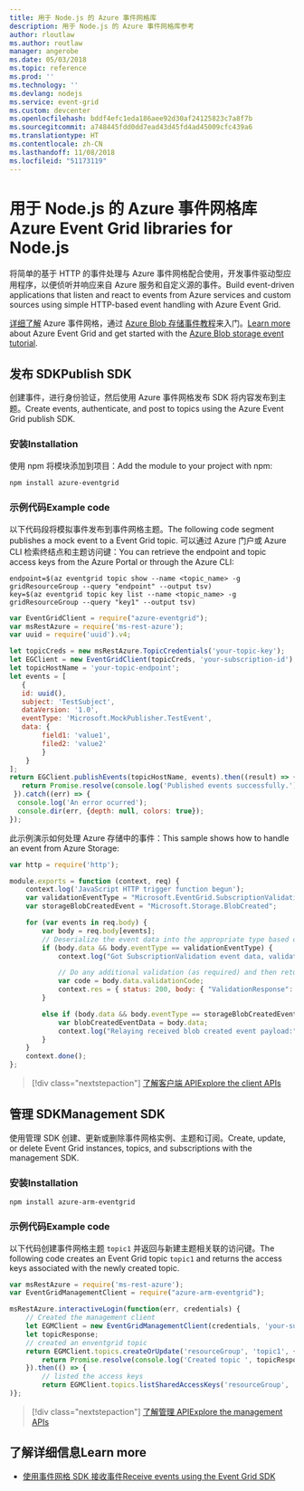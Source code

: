 ```yaml
---
title: 用于 Node.js 的 Azure 事件网格库
description: 用于 Node.js 的 Azure 事件网格库参考
author: rloutlaw
ms.author: routlaw
manager: angerobe
ms.date: 05/03/2018
ms.topic: reference
ms.prod: ''
ms.technology: ''
ms.devlang: nodejs
ms.service: event-grid
ms.custom: devcenter
ms.openlocfilehash: bddf4efc1eda186aee92d30af24125823c7a8f7b
ms.sourcegitcommit: a748445fdd0dd7ead43d45fd4ad45009cfc439a6
ms.translationtype: HT
ms.contentlocale: zh-CN
ms.lasthandoff: 11/08/2018
ms.locfileid: "51173119"
---
```

# <a name="azure-event-grid-libraries-for-nodejs"></a><span data-ttu-id="bdb49-103">用于 Node.js 的 Azure 事件网格库</span><span class="sxs-lookup"><span data-stu-id="bdb49-103">Azure Event Grid libraries for Node.js</span></span>

<span data-ttu-id="bdb49-104">将简单的基于 HTTP 的事件处理与 Azure 事件网格配合使用，开发事件驱动型应用程序，以便侦听并响应来自 Azure 服务和自定义源的事件。</span><span class="sxs-lookup"><span data-stu-id="bdb49-104">Build event-driven applications that listen and react to events from Azure services and custom sources using simple HTTP-based event handling with Azure Event Grid.</span></span>

<span data-ttu-id="bdb49-105">[详细了解](/azure/event-grid/overview) Azure 事件网格，通过 [Azure Blob 存储事件教程](/azure/storage/blobs/storage-blob-event-quickstart)来入门。</span><span class="sxs-lookup"><span data-stu-id="bdb49-105">[Learn more](/azure/event-grid/overview) about Azure Event Grid and get started with the [Azure Blob storage event tutorial](/azure/storage/blobs/storage-blob-event-quickstart).</span></span> 

## <a name="publish-sdk"></a><span data-ttu-id="bdb49-106">发布 SDK</span><span class="sxs-lookup"><span data-stu-id="bdb49-106">Publish SDK</span></span>

<span data-ttu-id="bdb49-107">创建事件，进行身份验证，然后使用 Azure 事件网格发布 SDK 将内容发布到主题。</span><span class="sxs-lookup"><span data-stu-id="bdb49-107">Create events, authenticate, and post to topics using the Azure Event Grid publish SDK.</span></span>

### <a name="installation"></a><span data-ttu-id="bdb49-108">安装</span><span class="sxs-lookup"><span data-stu-id="bdb49-108">Installation</span></span>

<span data-ttu-id="bdb49-109">使用 npm 将模块添加到项目：</span><span class="sxs-lookup"><span data-stu-id="bdb49-109">Add the module to your project with npm:</span></span>

```bash
npm install azure-eventgrid
```

### <a name="example-code"></a><span data-ttu-id="bdb49-110">示例代码</span><span class="sxs-lookup"><span data-stu-id="bdb49-110">Example code</span></span>

<span data-ttu-id="bdb49-111">以下代码段将模拟事件发布到事件网格主题。</span><span class="sxs-lookup"><span data-stu-id="bdb49-111">The following code segment publishes a mock event to a Event Grid topic.</span></span> <span data-ttu-id="bdb49-112">可以通过 Azure 门户或 Azure CLI 检索终结点和主题访问键：</span><span class="sxs-lookup"><span data-stu-id="bdb49-112">You can retrieve the endpoint and topic access keys from the Azure Portal or through the Azure CLI:</span></span>

```azurecli-interactive
endpoint=$(az eventgrid topic show --name <topic_name> -g gridResourceGroup --query "endpoint" --output tsv)
key=$(az eventgrid topic key list --name <topic_name> -g gridResourceGroup --query "key1" --output tsv)
```

```javascript
var EventGridClient = require("azure-eventgrid");
var msRestAzure = require('ms-rest-azure');
var uuid = require('uuid').v4;

let topicCreds = new msRestAzure.TopicCredentials('your-topic-key');
let EGClient = new EventGridClient(topicCreds, 'your-subscription-id');
let topicHostName = 'your-topic-endpoint';
let events = [
   {
   id: uuid(),
   subject: 'TestSubject',
   dataVersion: '1.0',
   eventType: 'Microsoft.MockPublisher.TestEvent',
   data: {
        field1: 'value1',
        filed2: 'value2'
        }
    }
];
return EGClient.publishEvents(topicHostName, events).then((result) => {
   return Promise.resolve(console.log('Published events successfully.'));
 }).catch((err) => {
  console.log('An error ocurred');
  console.dir(err, {depth: null, colors: true});
});
```

<span data-ttu-id="bdb49-113">此示例演示如何处理 Azure 存储中的事件：</span><span class="sxs-lookup"><span data-stu-id="bdb49-113">This sample shows how to handle an event from Azure Storage:</span></span>

```javascript
var http = require('http');

module.exports = function (context, req) {
    context.log('JavaScript HTTP trigger function begun');
    var validationEventType = "Microsoft.EventGrid.SubscriptionValidationEvent";
    var storageBlobCreatedEvent = "Microsoft.Storage.BlobCreated";

    for (var events in req.body) {
        var body = req.body[events];
        // Deserialize the event data into the appropriate type based on event type  
        if (body.data && body.eventType == validationEventType) {
            context.log("Got SubscriptionValidation event data, validation code: " + body.data.validationCode + " topic: " + body.topic);

            // Do any additional validation (as required) and then return back the below response
            var code = body.data.validationCode;
            context.res = { status: 200, body: { "ValidationResponse": code } };
        }

        else if (body.data && body.eventType == storageBlobCreatedEvent) {
            var blobCreatedEventData = body.data;
            context.log("Relaying received blob created event payload:" + JSON.stringify(blobCreatedEventData));
        }
    }
    context.done();
};
```

> [!div class="nextstepaction"]
> [<span data-ttu-id="bdb49-114">了解客户端 API</span><span class="sxs-lookup"><span data-stu-id="bdb49-114">Explore the client APIs</span></span>](/javascript/api/overview/azure/eventgrid/client)

## <a name="management-sdk"></a><span data-ttu-id="bdb49-115">管理 SDK</span><span class="sxs-lookup"><span data-stu-id="bdb49-115">Management SDK</span></span>

<span data-ttu-id="bdb49-116">使用管理 SDK 创建、更新或删除事件网格实例、主题和订阅。</span><span class="sxs-lookup"><span data-stu-id="bdb49-116">Create, update, or delete Event Grid instances, topics, and subscriptions with the management SDK.</span></span>

### <a name="installation"></a><span data-ttu-id="bdb49-117">安装</span><span class="sxs-lookup"><span data-stu-id="bdb49-117">Installation</span></span>

```
npm install azure-arm-eventgrid
```

### <a name="example-code"></a><span data-ttu-id="bdb49-118">示例代码</span><span class="sxs-lookup"><span data-stu-id="bdb49-118">Example code</span></span>

<span data-ttu-id="bdb49-119">以下代码创建事件网格主题 `topic1` 并返回与新建主题相关联的访问键。</span><span class="sxs-lookup"><span data-stu-id="bdb49-119">The following code creates an Event Grid topic `topic1` and returns the access keys associated with the newly created topic.</span></span>

```javascript
var msRestAzure = require('ms-rest-azure');
var EventGridManagementClient = require("azure-arm-eventgrid");

msRestAzure.interactiveLogin(function(err, credentials) {
    // Created the management client
    let EGMClient = new EventGridManagementClient(credentials, 'your-subscription-id');
    let topicResponse;
    // created an enventgrid topic
    return EGMClient.topics.createOrUpdate('resourceGroup', 'topic1', { location: 'westus' }).then((topicResponse) => {
        return Promise.resolve(console.log('Created topic ', topicResponse));
    }).then(() => {
        // listed the access keys
        return EGMClient.topics.listSharedAccessKeys('resourceGroup', 'topic1')}
)};
```

> [!div class="nextstepaction"]
> [<span data-ttu-id="bdb49-120">了解管理 API</span><span class="sxs-lookup"><span data-stu-id="bdb49-120">Explore the management APIs</span></span>](/javascript/api/overview/azure/eventgrid/management)

## <a name="learn-more"></a><span data-ttu-id="bdb49-121">了解详细信息</span><span class="sxs-lookup"><span data-stu-id="bdb49-121">Learn more</span></span>

- [<span data-ttu-id="bdb49-122">使用事件网格 SDK 接收事件</span><span class="sxs-lookup"><span data-stu-id="bdb49-122">Receive events using the Event Grid SDK</span></span>](/azure/event-grid/receive-events)
